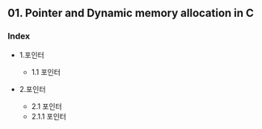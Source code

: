 ## 01. Pointer and Dynamic memory allocation in C
### Index
* 1.포인터
  * 1.1 포인터

* 2.포인터
  * 2.1 포인터
  * 2.1.1 포인터
